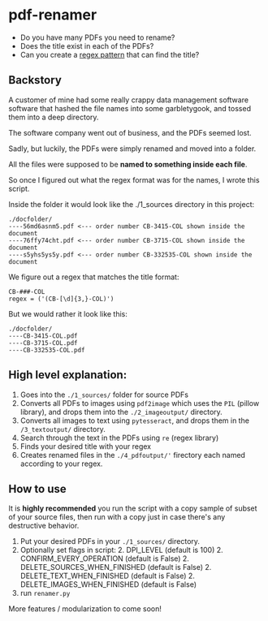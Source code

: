 # pdf-renamer
* Do you have many PDFs you need to rename? 
* Does the title exist in each of the PDFs?
* Can you create a [regex pattern](https://www.regexr.com) that can find the title?

## Backstory

A customer of mine had some really crappy data management software software that hashed the file names into some garbletygook, and tossed them into a deep directory. 

The software company went out of business, and the PDFs seemed lost. 

Sadly, but luckily, the PDFs were simply renamed and moved into a folder. 

All the files were supposed to be **named to something inside each file**. 

So once I figured out what the regex format was for the names, I wrote this script.

Inside the folder it would look like the ./1_sources directory in this project:

```
./docfolder/
----56md6asnm5.pdf <--- order number CB-3415-COL shown inside the document
----76ffy74cht.pdf <--- order number CB-3715-COL shown inside the document
----s5yhs5ys5y.pdf <--- order number CB-332535-COL shown inside the document
```
We figure out a regex that matches the title format:
```
CB-###-COL
regex = ('(CB-[\d]{3,}-COL)')
```

But we would rather it look like this:

```
./docfolder/
----CB-3415-COL.pdf
----CB-3715-COL.pdf
----CB-332535-COL.pdf
```



## High level explanation:
1. Goes into the ```./1_sources/```  folder for source PDFs
2. Converts all PDFs to images using ```pdf2image``` which uses the ```PIL``` (pillow library), and drops them into the ```./2_imageoutput/``` directory.
3. Converts all images to text using ```pytesseract```, and drops them in the ```/3_textoutput/``` directory.
4. Search through the text in the PDFs using ```re``` (regex library)
5. Finds your desired title with your regex
6. Creates renamed files in the ```./4_pdfoutput/'``` firectory each named according to your regex.

## How to use
It is **highly recommended** you run the script with a copy sample of subset of your source files, then run with a copy just in case there's any destructive behavior. 

1. Put your desired PDFs in your ```./1_sources/``` directory.
2. Optionally set flags in script:
   2. DPI_LEVEL (default is 100)
   2. CONFIRM_EVERY_OPERATION (default is False)
   2. DELETE_SOURCES_WHEN_FINISHED (default is False)
   2. DELETE_TEXT_WHEN_FINISHED (default is False)
   2. DELETE_IMAGES_WHEN_FINISHED (default is False)
3. run ```renamer.py```

More features / modularization to come soon!
